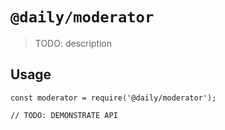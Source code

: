 # `@daily/moderator`

> TODO: description

## Usage

```
const moderator = require('@daily/moderator');

// TODO: DEMONSTRATE API
```

